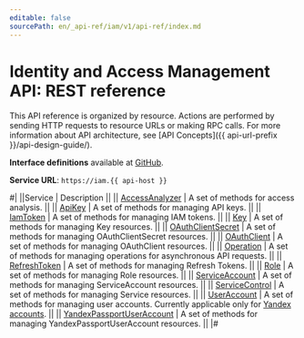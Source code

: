 ```yaml
---
editable: false
sourcePath: en/_api-ref/iam/v1/api-ref/index.md
---
```


# Identity and Access Management API: REST reference

This API reference is organized by resource. Actions are performed by sending HTTP requests to resource URLs or making RPC calls. For more information about API architecture, see [API Concepts]({{ api-url-prefix }}/api-design-guide/).

**Interface definitions** available at [GitHub](https://github.com/yandex-cloud/cloudapi/tree/master/yandex/cloud/iam/v1).

**Service URL**: `https://iam.{{ api-host }}`

#|
||Service | Description ||
|| [AccessAnalyzer](AccessAnalyzer/index.md) | A set of methods for access analysis. ||
|| [ApiKey](ApiKey/index.md) | A set of methods for managing API keys. ||
|| [IamToken](IamToken/index.md) | A set of methods for managing IAM tokens. ||
|| [Key](Key/index.md) | A set of methods for managing Key resources. ||
|| [OAuthClientSecret](OAuthClientSecret/index.md) | A set of methods for managing OAuthClientSecret resources. ||
|| [OAuthClient](OAuthClient/index.md) | A set of methods for managing OAuthClient resources. ||
|| [Operation](Operation/index.md) | A set of methods for managing operations for asynchronous API requests. ||
|| [RefreshToken](RefreshToken/index.md) | A set of methods for managing Refresh Tokens. ||
|| [Role](Role/index.md) | A set of methods for managing Role resources. ||
|| [ServiceAccount](ServiceAccount/index.md) | A set of methods for managing ServiceAccount resources. ||
|| [ServiceControl](ServiceControl/index.md) | A set of methods for managing Service resources. ||
|| [UserAccount](UserAccount/index.md) | A set of methods for managing user accounts. Currently applicable only for [Yandex accounts](/docs/iam/concepts/users/accounts#passport). ||
|| [YandexPassportUserAccount](YandexPassportUserAccount/index.md) | A set of methods for managing YandexPassportUserAccount resources. ||
|#